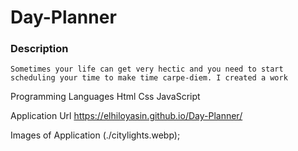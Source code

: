 # Day-Planner

### Description
```
Sometimes your life can get very hectic and you need to start scheduling your time to make time carpe-diem. I created a work
```

Programming Languages
Html
Css
JavaScript

Application Url
https://elhiloyasin.github.io/Day-Planner/

Images of Application
(./citylights.webp);
